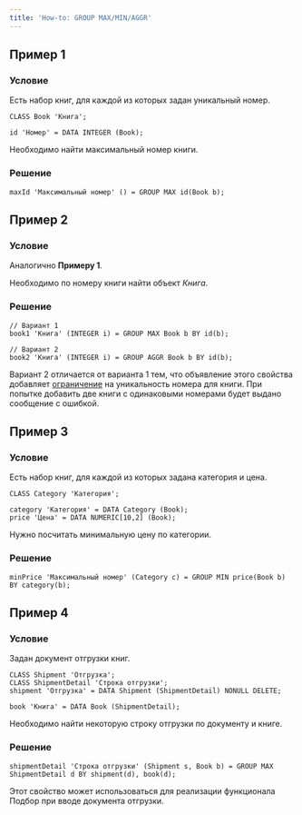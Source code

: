 ```yaml
---
title: 'How-to: GROUP MAX/MIN/AGGR'
---
```


## Пример 1

### Условие

Есть набор книг, для каждой из которых задан уникальный номер.

```lsf
CLASS Book 'Книга';

id 'Номер' = DATA INTEGER (Book);
```

Необходимо найти максимальный номер книги.

### Решение

```lsf
maxId 'Максимальный номер' () = GROUP MAX id(Book b);
```

## Пример 2

### Условие

Аналогично **Примеру 1**.

Необходимо по номеру книги найти объект *Книга*.

### Решение

```lsf
// Вариант 1
book1 'Книга' (INTEGER i) = GROUP MAX Book b BY id(b);

// Вариант 2
book2 'Книга' (INTEGER i) = GROUP AGGR Book b BY id(b);
```

Вариант 2 отличается от варианта 1 тем, что объявление этого свойства добавляет [ограничение](Constraints.md) на уникальность номера для книги. При попытке добавить две книги с одинаковыми номерами будет выдано сообщение с ошибкой.

## Пример 3

### Условие

Есть набор книг, для каждой из которых задана категория и цена.

```lsf
CLASS Category 'Категория';

category 'Категория' = DATA Category (Book);
price 'Цена' = DATA NUMERIC[10,2] (Book);
```

Нужно посчитать минимальную цену по категории.

### Решение

```lsf
minPrice 'Максимальный номер' (Category c) = GROUP MIN price(Book b) BY category(b);
```

## Пример 4

### Условие

Задан документ отгрузки книг.

```lsf
CLASS Shipment 'Отгрузка';
CLASS ShipmentDetail 'Строка отгрузки';
shipment 'Отгрузка' = DATA Shipment (ShipmentDetail) NONULL DELETE;

book 'Книга' = DATA Book (ShipmentDetail);
```

Необходимо найти некоторую строку отгрузки по документу и книге.

### Решение

```lsf
shipmentDetail 'Строка отгрузки' (Shipment s, Book b) = GROUP MAX ShipmentDetail d BY shipment(d), book(d);
```

Этот свойство может использоваться для реализации функционала Подбор при вводе документа отгрузки.
